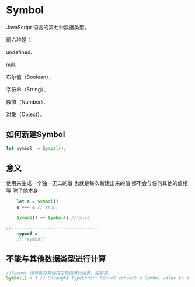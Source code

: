 # Symbol

JavaScript 语言的第七种数据类型。


前六种是：

undefined、

null、

布尔值（Boolean）、

字符串（String）、

数值（Number）、

对象（Object）。


## 如何新建Symbol

```js
let symbol  = Symbol();
```

## 意义
他用来生成一个独一无二的值 也就是每次新建出来的值 都不会与任何其他的值相等 除了他本身

```js
    let a = Symbol()
    a === a // true;

    Symbol() == Symbol() //false

//----------------------------------
    typeof a
    // "symbol"
```

## 不能与其他数据类型进行计算

```js
//Symbol 值不能与其他类型的值进行运算，会报错。
Symbol() + 1 // Uncaught TypeError: Cannot convert a Symbol value to a number
```